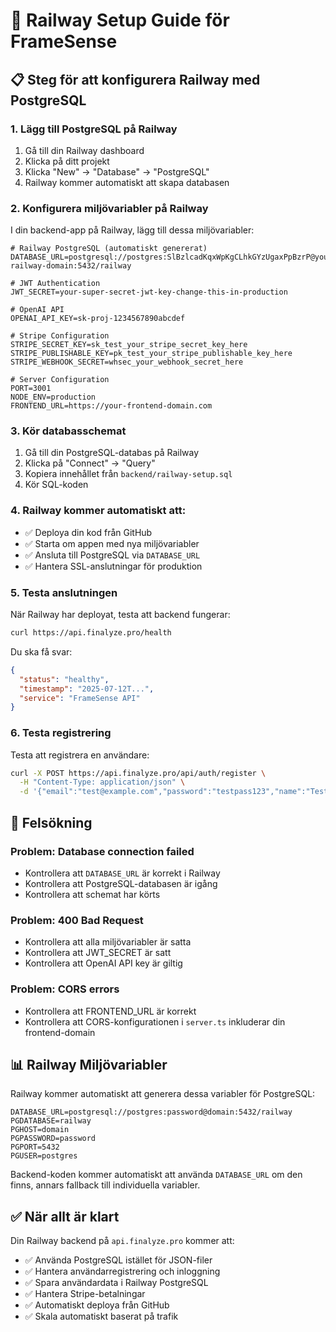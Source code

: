 # 🚀 Railway Setup Guide för FrameSense

## 📋 **Steg för att konfigurera Railway med PostgreSQL**

### **1. Lägg till PostgreSQL på Railway**

1. Gå till din Railway dashboard
2. Klicka på ditt projekt
3. Klicka "New" → "Database" → "PostgreSQL"
4. Railway kommer automatiskt att skapa databasen

### **2. Konfigurera miljövariabler på Railway**

I din backend-app på Railway, lägg till dessa miljövariabler:

```env
# Railway PostgreSQL (automatiskt genererat)
DATABASE_URL=postgresql://postgres:SlBzlcadKqxWpKgCLhkGYzUgaxPpBzrP@your-railway-domain:5432/railway

# JWT Authentication
JWT_SECRET=your-super-secret-jwt-key-change-this-in-production

# OpenAI API
OPENAI_API_KEY=sk-proj-1234567890abcdef

# Stripe Configuration
STRIPE_SECRET_KEY=sk_test_your_stripe_secret_key_here
STRIPE_PUBLISHABLE_KEY=pk_test_your_stripe_publishable_key_here
STRIPE_WEBHOOK_SECRET=whsec_your_webhook_secret_here

# Server Configuration
PORT=3001
NODE_ENV=production
FRONTEND_URL=https://your-frontend-domain.com
```

### **3. Kör databasschemat**

1. Gå till din PostgreSQL-databas på Railway
2. Klicka på "Connect" → "Query"
3. Kopiera innehållet från `backend/railway-setup.sql`
4. Kör SQL-koden

### **4. Railway kommer automatiskt att:**

- ✅ Deploya din kod från GitHub
- ✅ Starta om appen med nya miljövariabler
- ✅ Ansluta till PostgreSQL via `DATABASE_URL`
- ✅ Hantera SSL-anslutningar för produktion

### **5. Testa anslutningen**

När Railway har deployat, testa att backend fungerar:

```bash
curl https://api.finalyze.pro/health
```

Du ska få svar:
```json
{
  "status": "healthy",
  "timestamp": "2025-07-12T...",
  "service": "FrameSense API"
}
```

### **6. Testa registrering**

Testa att registrera en användare:

```bash
curl -X POST https://api.finalyze.pro/api/auth/register \
  -H "Content-Type: application/json" \
  -d '{"email":"test@example.com","password":"testpass123","name":"Test User"}'
```

## 🔧 **Felsökning**

### **Problem: Database connection failed**
- Kontrollera att `DATABASE_URL` är korrekt i Railway
- Kontrollera att PostgreSQL-databasen är igång
- Kontrollera att schemat har körts

### **Problem: 400 Bad Request**
- Kontrollera att alla miljövariabler är satta
- Kontrollera att JWT_SECRET är satt
- Kontrollera att OpenAI API key är giltig

### **Problem: CORS errors**
- Kontrollera att FRONTEND_URL är korrekt
- Kontrollera att CORS-konfigurationen i `server.ts` inkluderar din frontend-domain

## 📊 **Railway Miljövariabler**

Railway kommer automatiskt att generera dessa variabler för PostgreSQL:

```env
DATABASE_URL=postgresql://postgres:password@domain:5432/railway
PGDATABASE=railway
PGHOST=domain
PGPASSWORD=password
PGPORT=5432
PGUSER=postgres
```

Backend-koden kommer automatiskt att använda `DATABASE_URL` om den finns, annars fallback till individuella variabler.

## ✅ **När allt är klart**

Din Railway backend på `api.finalyze.pro` kommer att:

- ✅ Använda PostgreSQL istället för JSON-filer
- ✅ Hantera användarregistrering och inloggning
- ✅ Spara användardata i Railway PostgreSQL
- ✅ Hantera Stripe-betalningar
- ✅ Automatiskt deploya från GitHub
- ✅ Skala automatiskt baserat på trafik 